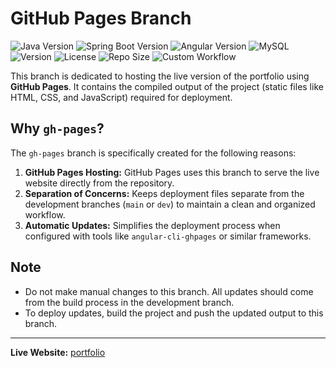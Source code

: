# GitHub Pages Branch

![Java Version](https://badgen.net/badge/Java/23/blue?icon=java)
![Spring Boot Version](https://img.shields.io/badge/Spring%20Boot-3.4.1-brightgreen?style=flat&logo=spring-boot)
![Angular Version](https://img.shields.io/badge/Angular-19.0.5-red?style=flat&logo=angular)
![MySQL](https://img.shields.io/badge/MySQL-9.1.0-blue?style=flat&logo=mysql)
![Version](https://img.shields.io/badge/Version-0.8.5-blue?style=flat)
![License](https://img.shields.io/badge/License-MIT-green?style=flat)
![Repo Size](https://img.shields.io/github/repo-size/krishnapilato/portfolio?style=flat)
![Custom Workflow](https://img.shields.io/badge/Workflow-CI/CD-yellow?style=flat&logo=githubactions)

This branch is dedicated to hosting the live version of the portfolio using **GitHub Pages**. It contains the compiled output of the project (static files like HTML, CSS, and JavaScript) required for deployment.

## Why `gh-pages`?

The `gh-pages` branch is specifically created for the following reasons:

1. **GitHub Pages Hosting:** GitHub Pages uses this branch to serve the live website directly from the repository.  
2. **Separation of Concerns:** Keeps deployment files separate from the development branches (`main` or `dev`) to maintain a clean and organized workflow.  
3. **Automatic Updates:** Simplifies the deployment process when configured with tools like `angular-cli-ghpages` or similar frameworks.  

## Note

- Do not make manual changes to this branch. All updates should come from the build process in the development branch.  
- To deploy updates, build the project and push the updated output to this branch.  

---

**Live Website:** [portfolio](https://krishnapilato.github.io/portfolio)
